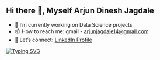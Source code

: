 ## Hi there 👋, Myself Arjun Dinesh Jagdale

- 🔭 I’m currently working on Data Science projects
- 📫 How to reach me: gmail - arjunjagdale14@gmail.com
- 📇 Let’s connect: [LinkedIn Profile](https://www.linkedin.com/in/arjun-jagdale/)

[![Typing SVG](https://readme-typing-svg.demolab.com/?lines=I+am+an+AI+Engineer+&;Open-Source+Contributor)](https://git.io/typing-svg)
